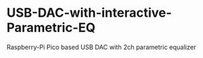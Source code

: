 # USB-DAC-with-interactive-Parametric-EQ
Raspberry-Pi Pico based USB DAC with 2ch parametric equalizer
